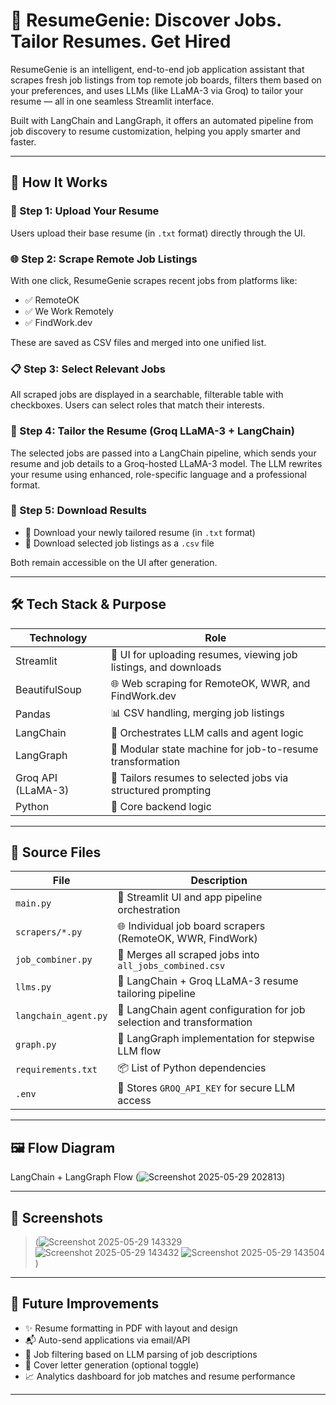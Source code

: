 # 🧠 ResumeGenie: Discover Jobs. Tailor Resumes. Get Hired

ResumeGenie is an intelligent, end-to-end job application assistant that scrapes fresh job listings from top remote job boards, filters them based on your preferences, and uses LLMs (like LLaMA-3 via Groq) to tailor your resume — all in one seamless Streamlit interface.

Built with LangChain and LangGraph, it offers an automated pipeline from job discovery to resume customization, helping you apply smarter and faster.

---

## 🚀 How It Works

### 📄 Step 1: Upload Your Resume  
Users upload their base resume (in `.txt` format) directly through the UI.

### 🌐 Step 2: Scrape Remote Job Listings  
With one click, ResumeGenie scrapes recent jobs from platforms like:

- ✅ RemoteOK  
- ✅ We Work Remotely  
- ✅ FindWork.dev  

These are saved as CSV files and merged into one unified list.

### 📋 Step 3: Select Relevant Jobs  
All scraped jobs are displayed in a searchable, filterable table with checkboxes. Users can select roles that match their interests.

### 🧠 Step 4: Tailor the Resume (Groq LLaMA-3 + LangChain)  
The selected jobs are passed into a LangChain pipeline, which sends your resume and job details to a Groq-hosted LLaMA-3 model. The LLM rewrites your resume using enhanced, role-specific language and a professional format.

### 💾 Step 5: Download Results  
- 📝 Download your newly tailored resume (in `.txt` format)  
- 📄 Download selected job listings as a `.csv` file  

Both remain accessible on the UI after generation.

---

## 🛠️ Tech Stack & Purpose

| Technology        | Role                                                           |
|-------------------|----------------------------------------------------------------|
| Streamlit         | 🎋 UI for uploading resumes, viewing job listings, and downloads |
| BeautifulSoup     | 🌐 Web scraping for RemoteOK, WWR, and FindWork.dev             |
| Pandas            | 📊 CSV handling, merging job listings                           |
| LangChain         | 🔗 Orchestrates LLM calls and agent logic                      |
| LangGraph         | 🧩 Modular state machine for job-to-resume transformation       |
| Groq API (LLaMA-3)| 🧠 Tailors resumes to selected jobs via structured prompting     |
| Python            | 🐍 Core backend logic                                           |

---

## 🧰 Source Files

| File                  | Description                                                                 |
|-----------------------|-----------------------------------------------------------------------------|
| `main.py`             | 🚀 Streamlit UI and app pipeline orchestration                              |
| `scrapers/*.py`       | 🌐 Individual job board scrapers (RemoteOK, WWR, FindWork)                  |
| `job_combiner.py`     | 🧮 Merges all scraped jobs into `all_jobs_combined.csv`                     |
| `llms.py`             | 🧠 LangChain + Groq LLaMA-3 resume tailoring pipeline                        |
| `langchain_agent.py`  | 🤖 LangChain agent configuration for job selection and transformation       |
| `graph.py`            | 🧩 LangGraph implementation for stepwise LLM flow                           |
| `requirements.txt`    | 📦 List of Python dependencies                                               |
| `.env`                | 🔐 Stores `GROQ_API_KEY` for secure LLM access                              |

---

## 🖼️ Flow Diagram

LangChain + LangGraph Flow 
(![Screenshot 2025-05-29 202813](https://github.com/user-attachments/assets/93288449-984e-4ba8-a680-c835d9d90f56))

---


## 📸 Screenshots

> (![Screenshot 2025-05-29 143329](https://github.com/user-attachments/assets/6c34fe17-800a-44f6-afb5-06763c6c21af)
> ![Screenshot 2025-05-29 143432](https://github.com/user-attachments/assets/9509c5f5-3cbf-468d-a820-216c0beaeff9)
> ![Screenshot 2025-05-29 143504](https://github.com/user-attachments/assets/8d698a90-cfa7-4ba9-9e42-4d8068334bf5)
)

---

## 🔮 Future Improvements

- ✨ Resume formatting in PDF with layout and design  
- 📬 Auto-send applications via email/API  
- 🔎 Job filtering based on LLM parsing of job descriptions  
- 🧾 Cover letter generation (optional toggle)  
- 📈 Analytics dashboard for job matches and resume performance  

---
